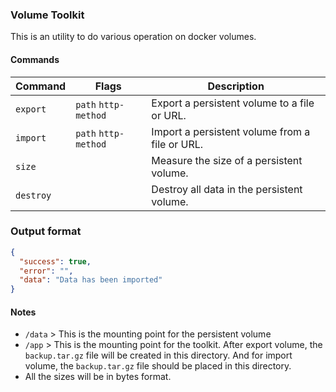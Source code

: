 ### Volume Toolkit

This is an utility to do various operation on docker volumes.

#### Commands

| Command   | Flags                | Description                                    |
| --------- | -------------------- | ---------------------------------------------- |
| `export`  | `path` `http-method` | Export a persistent volume to a file or URL.   |
| `import`  | `path` `http-method` | Import a persistent volume from a file or URL. |
| `size`    |                      | Measure the size of a persistent volume.       |
| `destroy` |                      | Destroy all data in the persistent volume.     |

### Output format

```json
{
  "success": true,
  "error": "",
  "data": "Data has been imported"
}
```

#### Notes

- `/data` > This is the mounting point for the persistent volume
- `/app` > This is the mounting point for the toolkit. After export volume, the `backup.tar.gz` file will be created in this directory. And for import volume, the `backup.tar.gz` file should be placed in this directory.
- All the sizes will be in bytes format.
